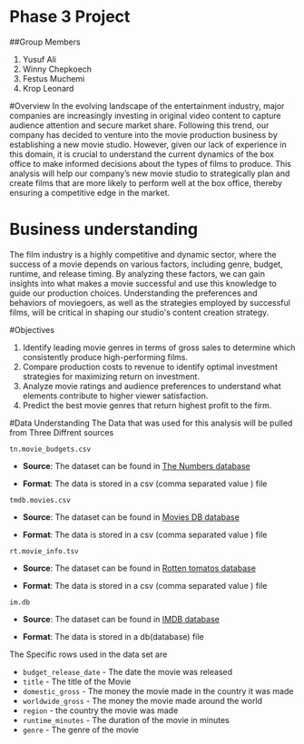 # Phase 3 Project
##Group Members


1.   Yusuf Ali
2.   Winny Chepkoech
3.   Festus Muchemi
4.   Krop Leonard

#Overview
In the evolving landscape of the entertainment industry, major companies are increasingly investing in original video content to capture audience attention and secure market share. Following this trend, our company has decided to venture into the movie production business by establishing a new movie studio. However, given our lack of experience in this domain, it is crucial to understand the current dynamics of the box office to make informed decisions about the types of films to produce. This analysis will help our company’s new movie studio to strategically plan and create films that are more likely to perform well at the box office, thereby ensuring a competitive edge in the market.

# Business understanding
The film industry is a highly competitive and dynamic sector, where the success of a movie depends on various factors, including genre, budget, runtime,  and release timing. By analyzing these factors, we can gain insights into what makes a movie successful and use this knowledge to guide our production choices. Understanding the preferences and behaviors of moviegoers, as well as the strategies employed by successful films, will be critical in shaping our studio's content creation strategy.

#Objectives
1.	Identify leading movie genres in terms of gross sales to determine which consistently produce high-performing films.
2.	Compare production costs to revenue to identify optimal investment strategies for maximizing return on investment.
3.	Analyze movie ratings and audience preferences to understand what elements contribute to higher viewer satisfaction.
4.	Predict the best movie genres that return highest profit to the firm.

#Data Understanding
The Data that was used for this analysis will be pulled from Three Diffrent sources

`tn.movie_budgets.csv`

* **Source**: The dataset can be found in  [The Numbers database](https://www.the-numbers.com/)

* **Format**: The data is stored in a csv (comma separated value ) file

`tmdb.movies.csv`

* **Source**: The dataset can be found in  [Movies DB database](https://www.themoviedb.org/)

* **Format**: The data is stored in a csv (comma separated value ) file

`rt.movie_info.tsv`

* **Source**: The dataset can be found in  [Rotten tomatos database](https://www.rottentomatoes.com/)

* **Format**: The data is stored in a csv (comma separated value ) file

`im.db`

* **Source**: The dataset can be found in  [IMDB database](https://www.imdb.com/)

* **Format**: The data is stored in a db(database) file 

The Specific rows used in the data set are 

* `budget_release_date` - The date the movie was released
* `title` - The title of the Movie
* `domestic_gross` - The money the movie made in the country it was made
* `worldwide_gross` - The money the movie made around the world 
* `region` - the country the movie was made 
* `runtime_minutes` - The duration of the movie in minutes  
* `genre` - The genre of the movie 
